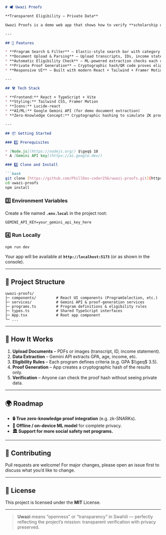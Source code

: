 ````markdown
# 🕊️ Uwazi Proofs

**Transparent Eligibility – Private Data**

Uwazi Proofs is a demo web app that shows how to verify **scholarship or social-safety-net eligibility** while keeping **personal data private**. It uses **lightweight machine learning** for document data extraction and **zero-knowledge proof concepts** to share only the *proof of eligibility*—not the raw documents.

---

## 🚀 Features

* **Program Search & Filter** – Elastic-style search bar with category filtering.
* **Document Upload & Parsing** – Upload transcripts, IDs, income statements and more.
* **Automatic Eligibility Check** – ML-powered extraction checks each criterion.
* **Private Proof Generation** – Cryptographic hash/QR code proves eligibility without exposing sensitive data.
* **Responsive UI** – Built with modern React + Tailwind + Framer Motion.

---

## 🛠️ Tech Stack

* **Frontend:** React + TypeScript + Vite
* **Styling:** Tailwind CSS, Framer Motion
* **Icons:** Lucide-react
* **AI/ML:** Google Gemini API (for demo document extraction)
* **Zero-Knowledge Concept:** Cryptographic hashing to simulate ZK proofs

---

## 📦 Getting Started

### 1️⃣ Prerequisites

* [Node.js](https://nodejs.org/) $\geq$ 18
* A [Gemini API key](https://ai.google.dev/)

### 2️⃣ Clone and Install

```bash
git clone [https://github.com/PhillDev-coder256/uwazi-proofs.git](https://github.com/PhillDev-coder256/uwazi-proofs.git)
cd uwazi-proofs
npm install
````

### 3️⃣ Environment Variables

Create a file named **`.env.local`** in the project root:

```
GEMINI_API_KEY=your_gemini_api_key_here
```

### 4️⃣ Run Locally

```bash
npm run dev
```

Your app will be available at **`http://localhost:5173`** (or as shown in the console).

-----

## 📂 Project Structure

```
uwazi-proofs/
├─ components/         # React UI components (ProgramSelection, etc.)
├─ services/           # Gemini API & proof-generation services
├─ programs.ts         # Program definitions & eligibility rules
├─ types.ts            # Shared TypeScript interfaces
├─ App.tsx             # Root app component
└─ ...
```

-----

## 🧩 How It Works

1.  **Upload Documents** – PDFs or images (transcript, ID, income statement).
2.  **Data Extraction** – Gemini API extracts GPA, age, income, etc.
3.  **Eligibility Rules** – Each program defines criteria (e.g. GPA $\\geq$ 3.5).
4.  **Proof Generation** – App creates a cryptographic hash of the results only.
5.  **Verification** – Anyone can check the proof hash without seeing private data.

-----

## 🌍 Roadmap

  * **🔒 True zero-knowledge proof integration** (e.g. zk-SNARKs).
  * **📱 Offline / on-device ML model** for complete privacy.
  * **🏛️ Support for more social safety net programs.**

-----

## 🤝 Contributing

Pull requests are welcome\! For major changes, please open an issue first to discuss what you’d like to change.

-----

## 📜 License

This project is licensed under the **MIT** License.

-----

> **Uwazi** means “openness” or “transparency” in Swahili — perfectly reflecting the project’s mission: transparent verification with privacy preserved.

```
```